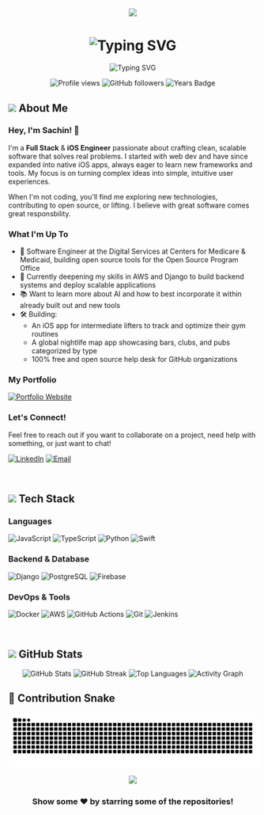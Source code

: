 # <!-- GitHub Profile README -->

<div align="center">
  
  <!-- Animated Wave -->
  ![](https://capsule-render.vercel.app/api?type=waving&color=gradient&customColorList=24&height=100&section=header&fontSize=0)
  
  <!-- Name with Gradient Effect -->
  <h1>
    <img src="https://readme-typing-svg.demolab.com?font=Fira+Code&size=35&pause=1000&color=58A6FF&center=true&vCenter=true&width=500&lines=Sachin+Panayil;Full+Stack+Developer;Open+Source+Enthusiast" alt="Typing SVG" />
  </h1>
  
  <!-- Dynamic Tagline -->
  <p align="center">
    <img src="https://readme-typing-svg.demolab.com?font=Fira+Code&size=18&pause=1000&color=8B949E&center=true&vCenter=true&width=600&lines=Currently+building+something+awesome...;Always+learning%2C+always+growing" alt="Typing SVG" />
  </p>
  
  <!-- Profile Views Counter -->
  <p align="center">
  <img src="https://komarev.com/ghpvc/?username=sachin-panayil&color=58a6ff&style=flat-square&label=Profile+Views" alt="Profile views" />
  <img src="https://img.shields.io/github/followers/sachin-panayil?style=flat-square&color=58a6ff&label=Followers" alt="GitHub followers" />
  <img src="https://img.shields.io/badge/Location-New%20York-red?style=flat-square" alt="Years Badge" />
  </p>
</div>

<!-- About Section -->
## <img src="https://media2.giphy.com/media/QssGEmpkyEOhBCb7e1/giphy.gif?cid=ecf05e47a0n3gi1bfqntqmob8g9aid1oyj2wr3ds3mg700bl&rid=giphy.gif" width="25"> About Me

### Hey, I'm Sachin! 👋

I'm a **Full Stack** & **iOS Engineer** passionate about crafting clean, scalable software that solves real problems. I started with web dev and have since expanded into native iOS apps, always eager to learn new frameworks and tools. My focus is on turning complex ideas into simple, intuitive user experiences.

When I'm not coding, you'll find me exploring new technologies, contributing to open source, or lifting. I believe with great software comes great responsbility. 

### What I'm Up To

- 💼 Software Engineer at the Digital Services at Centers for Medicare & Medicaid, building open source tools for the Open Source Program Office
- 📖 Currently deepening my skills in AWS and Django to build backend systems and deploy scalable applications
- 📚 Want to learn more about AI and how to best incorporate it within already built out and new tools 
- 🛠️ Building:
   - An iOS app for intermediate lifters to track and optimize their gym routines
   - A global nightlife map app showcasing bars, clubs, and pubs categorized by type
   - 100% free and open source help desk for GitHub organizations

### My Portfolio

[![Portfolio Website](https://github-readme-stats.vercel.app/api/pin/?username=sachin-panayil&repo=personal-portfolio&theme=transparent&hide_border=true&title_color=58a6ff&text_color=c9d1d9&icon_color=58a6ff)](https://github.com/sachin-panayil/sachin-panayil)

### Let's Connect!

Feel free to reach out if you want to collaborate on a project, need help with something, or just want to chat!

[![LinkedIn](https://img.shields.io/badge/LinkedIn-0077B5?style=for-the-badge&logo=linkedin&logoColor=white)](https://linkedin.com/in/sachin-panayil)
[![Email](https://img.shields.io/badge/Email-D14836?style=for-the-badge&logo=gmail&logoColor=white)](mailto:sachinpanayil01@gmail.com)

&nbsp;

<!-- Tech Stack Section -->
## <img src="https://media.giphy.com/media/iY8CRBdQXODJSCERIr/giphy.gif" width="25"> Tech Stack

### Languages
![JavaScript](https://img.shields.io/badge/JavaScript-F7DF1E?style=for-the-badge&logo=javascript&logoColor=black)
![TypeScript](https://img.shields.io/badge/TypeScript-007ACC?style=for-the-badge&logo=typescript&logoColor=white)
![Python](https://img.shields.io/badge/Python-3776AB?style=for-the-badge&logo=python&logoColor=white)
![Swift](https://img.shields.io/badge/Swift-DC382D?style=for-the-badge&logo=rust&logoColor=white)

### Backend & Database
![Django](https://img.shields.io/badge/Django-339933?style=for-the-badge&logo=Django&logoColor=white)
![PostgreSQL](https://img.shields.io/badge/PostgreSQL-316192?style=for-the-badge&logo=postgresql&logoColor=white)
![Firebase](https://img.shields.io/badge/Firebase-4EA94B?style=for-the-badge&logo=Firebase&logoColor=white)

### DevOps & Tools
![Docker](https://img.shields.io/badge/Docker-2496ED?style=for-the-badge&logo=docker&logoColor=white)
![AWS](https://img.shields.io/badge/AWS-232F3E?style=for-the-badge&logo=aws&logoColor=white)
![GitHub Actions](https://img.shields.io/badge/GitHub_Actions-2088FF?style=for-the-badge&logo=github-actions&logoColor=white)
![Git](https://img.shields.io/badge/Git-F05032?style=for-the-badge&logo=git&logoColor=white)
![Jenkins](https://img.shields.io/badge/Jenkins-007ACC?style=for-the-badge&logo=Jenkins&logoColor=white)

</div>

&nbsp;

<!-- Github Stats -->
## <img src="https://media.giphy.com/media/cj87CxfRtrUifF3Ryk/giphy.gif" width="25"> GitHub Stats

<div align="center">
  
  <!-- GitHub Stats Card -->
  <img width="49%" height="195px" src="https://github-readme-stats.vercel.app/api?username=sachin-panayil&show_icons=true&count_private=true&hide_border=true&title_color=58a6ff&icon_color=58a6ff&text_color=c9d1d9&bg_color=0d1117" alt="GitHub Stats" />
  
  <!-- GitHub Streak Stats -->
  <img width="49%" height="195px" src="https://github-readme-streak-stats-eight.vercel.app/?user=sachin-panayil&theme=transparent&exclude_days=Sun%2CSat&hide_border=true" alt="GitHub Streak" />
  
  <!-- Most Used Languages -->
  <img width="40%" height="195px" src="https://github-readme-stats.vercel.app/api/top-langs/?username=sachin-panayil&layout=compact&hide_border=true&title_color=58a6ff&text_color=c9d1d9&bg_color=0d1117&langs_count=8" alt="Top Languages" />
  
  <!-- GitHub Activity Graph -->
  <img src="https://github-readme-activity-graph.vercel.app/graph?username=sachin-panayil&bg_color=0d1117&color=58a6ff&line=58a6ff&point=ffffff&area_color=0d1117&area=true&hide_border=true" alt="Activity Graph" />
  
</div>

<!-- Snake Animation -->
## 🐍 Contribution Snake

<div align="center">
  
  ![Snake animation](https://github.com/sachin-panayil/sachin-panayil/blob/output/github-contribution-grid-snake-dark.svg)
</div>

<!-- Aligned Center -->
<div align="center">

<!-- Footer -->
<img src="https://capsule-render.vercel.app/api?type=waving&color=gradient&customColorList=24&height=100&section=footer&fontSize=0" />


  
  ### Show some ❤️ by starring some of the repositories!
  
</div>
